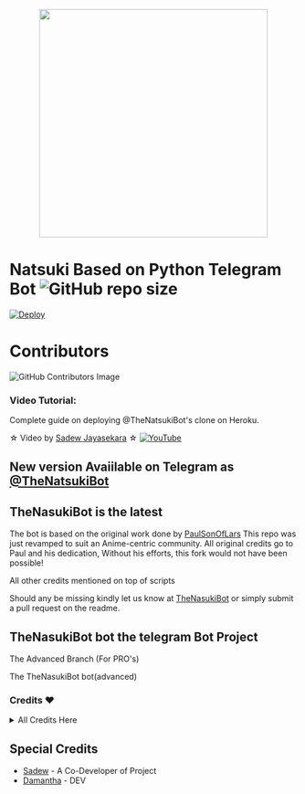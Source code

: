 <p align="center"><a href="https://t.me/NatsukiSupport_Official"><img src="https://telegra.ph/file/d30607dc001006cf6e632.png" width="400"></a></p>
<p align="center">

# Natsuki Based on Python Telegram Bot ![GitHub repo size](https://img.shields.io/github/repo-size/Sadew451/Natsuki-v2.1?label=Repo%20Size)
  
[![Deploy](https://www.herokucdn.com/deploy/button.svg)](https://heroku.com/deploy?template=https://github.com/imtheekshana126/ezilax.git)

# Contributors

![GitHub Contributors Image](https://contrib.rocks/image?repo=Sadew451/Natsuki-v2.1)
  
### Video Tutorial:
Complete guide on deploying @TheNatsukiBot's clone on Heroku.

☆ Video by [Sadew Jayasekara](https://www.youtube.com/channel/UCdSBUUQ1v0_IIElBR_1B72w) ☆
[![YouTube](https://img.shields.io/badge/YouTube-Video%20Tutorial-red?logo=youtube)](https://youtu.be/fcXPoq4FcWw)

## New version Avaiilable on Telegram as [@TheNatsukiBot](https://t.me/TheNatsukiBot)


## TheNasukiBot is the latest


The bot is based on the original work done by [PaulSonOfLars](https://github.com/PaulSonOfLars)
This repo was just revamped to suit an Anime-centric community. All original credits go to Paul and his dedication, Without his efforts, this fork would not have been possible!

All other credits mentioned on top of scripts

Should any be missing kindly let us know at [TheNasukiBot](https://t.me/Natsuki_Updates) or simply submit a pull request on the readme.

## TheNasukiBot bot the telegram Bot Project
The Advanced Branch (For PRO's)

The TheNasukiBot bot(advanced)

### Credits ❤
<details><summary>All Credits Here</summary>
<p>

**[Inuka Asith](https://github.com/inukaasith)** ▪ **[Prabasha](https://github.com/prabhasha-p/HexzyBot)** ▪ **[Im Janindu](https://github.com/imjanindu)** ▪ **[Devil](https://github.com/lucifeermorningstar)** ▪ **[Miss-Valentina](https://github.com/Miss-Valentina)** ▪ **[Mr-Dark-Prince](https://github.com/Mr-Dark-Prince/)** ▪ **[Anime Kaizoku](https://github.com/AnimeKaizoku)** ▪ **[thehamkercat](https://github.com/thehamkercat/)**
</details>

## Special Credits
- [Sadew](https://github.com/Sadew451) - A Co-Developer of Project
- [Damantha](https://github.com/Damantha126) - DEV
